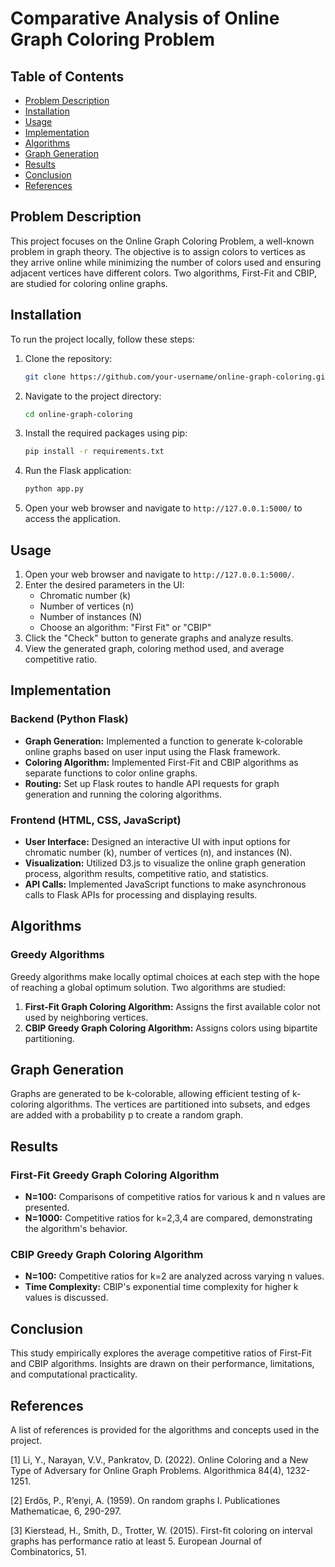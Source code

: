 # Comparative Analysis of Online Graph Coloring Problem

## Table of Contents

- [Problem Description](#problem-description)
- [Installation](#installation)
- [Usage](#usage)
- [Implementation](#implementation)
- [Algorithms](#algorithms)
- [Graph Generation](#graph-generation)
- [Results](#results)
- [Conclusion](#conclusion)
- [References](#references)

## Problem Description

This project focuses on the Online Graph Coloring Problem, a well-known problem in graph theory. The objective is to assign colors to vertices as they arrive online while minimizing the number of colors used and ensuring adjacent vertices have different colors. Two algorithms, First-Fit and CBIP, are studied for coloring online graphs.

## Installation

To run the project locally, follow these steps:

1. Clone the repository:

   ```bash
   git clone https://github.com/your-username/online-graph-coloring.git
   ```

2. Navigate to the project directory:

   ```bash
   cd online-graph-coloring
   ```

3. Install the required packages using pip:

   ```bash
   pip install -r requirements.txt
   ```

4. Run the Flask application:

   ```bash
   python app.py
   ```

5. Open your web browser and navigate to `http://127.0.0.1:5000/` to access the application.

## Usage

1. Open your web browser and navigate to `http://127.0.0.1:5000/`.
2. Enter the desired parameters in the UI:
   - Chromatic number (k)
   - Number of vertices (n)
   - Number of instances (N)
   - Choose an algorithm: "First Fit" or "CBIP"
3. Click the "Check" button to generate graphs and analyze results.
4. View the generated graph, coloring method used, and average competitive ratio.

## Implementation
      

### Backend (Python Flask)

- **Graph Generation:** Implemented a function to generate k-colorable online graphs based on user input using the Flask framework.
- **Coloring Algorithm:** Implemented First-Fit and CBIP algorithms as separate functions to color online graphs.
- **Routing:** Set up Flask routes to handle API requests for graph generation and running the coloring algorithms.

### Frontend (HTML, CSS, JavaScript)

- **User Interface:** Designed an interactive UI with input options for chromatic number (k), number of vertices (n), and instances (N).
- **Visualization:** Utilized D3.js to visualize the online graph generation process, algorithm results, competitive ratio, and statistics.
- **API Calls:** Implemented JavaScript functions to make asynchronous calls to Flask APIs for processing and displaying results.

## Algorithms

### Greedy Algorithms

Greedy algorithms make locally optimal choices at each step with the hope of reaching a global optimum solution. Two algorithms are studied:

1. **First-Fit Graph Coloring Algorithm:** Assigns the first available color not used by neighboring vertices.
2. **CBIP Greedy Graph Coloring Algorithm:** Assigns colors using bipartite partitioning.

## Graph Generation

Graphs are generated to be k-colorable, allowing efficient testing of k-coloring algorithms. The vertices are partitioned into subsets, and edges are added with a probability p to create a random graph.

## Results

### First-Fit Greedy Graph Coloring Algorithm

- **N=100:** Comparisons of competitive ratios for various k and n values are presented.
- **N=1000:** Competitive ratios for k=2,3,4 are compared, demonstrating the algorithm's behavior.

### CBIP Greedy Graph Coloring Algorithm

- **N=100:** Competitive ratios for k=2 are analyzed across varying n values.
- **Time Complexity:** CBIP's exponential time complexity for higher k values is discussed.

## Conclusion

This study empirically explores the average competitive ratios of First-Fit and CBIP algorithms. Insights are drawn on their performance, limitations, and computational practicality.


## References

A list of references is provided for the algorithms and concepts used in the project.

[1] Li, Y., Narayan, V.V., Pankratov, D. (2022). Online Coloring and a New Type of Adversary for Online Graph Problems. Algorithmica 84(4), 1232-1251.

[2] Erdős, P., R’enyi, A. (1959). On random graphs I. Publicationes Mathematicae, 6, 290-297.

[3] Kierstead, H., Smith, D., Trotter, W. (2015). First-fit coloring on interval graphs has performance ratio at least 5. European Journal of Combinatorics, 51.
